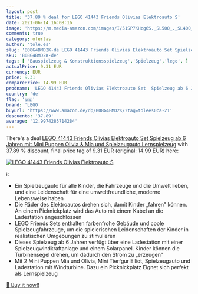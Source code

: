```yaml
---
layout: post
title: '37.89 % deal for LEGO 41443 Friends Olivias Elektroauto S'
date: 2021-06-14 16:08:16
image: 'https://m.media-amazon.com/images/I/51SP7KHcg6S._SL500_._SL400_.jpg'
comments: true
category: ofertas
author: 'tole.es'
slug: 'B08G4BMD2K-de LEGO 41443 Friends Olivias Elektroauto Set Spielzeug ab 6...'
sku: 'B08G4BMD2K-de'
tags: [ 'Bauspielzeug & Konstruktionsspielzeug','Spielzeug','lego', ]
actualPrice: 9.31 EUR
currency: EUR
price: 9.31
comparePrice: 14.99 EUR
prodname: 'LEGO 41443 Friends Olivias Elektroauto Set  Spielzeug ab 6 Jahren mit Mini Puppen Olivia & Mia und Spielzeugauto  Lernspielzeug'
country: 'de'
flag: '🇩🇪'
brand: 'LEGO'
buyurl: 'https://www.amazon.de/dp/B08G4BMD2K/?tag=tolees0ca-21'
descuento: '37.89'
average: '12.9974285714284'
---
```


There's a deal [LEGO 41443 Friends Olivias Elektroauto Set  Spielzeug ab 6 Jahren mit Mini Puppen Olivia & Mia und Spielzeugauto  Lernspielzeug](https://www.amazon.de/dp/B08G4BMD2K/?tag=tolees0ca-21)  with  37.89 % discount, final price tag of  9.31 EUR (original: 14.99 EUR) here:

[![LEGO 41443 Friends Olivias Elektroauto S](https://m.media-amazon.com/images/I/51SP7KHcg6S._SL500_._SL400_.jpg)](https://www.amazon.de/dp/B08G4BMD2K/?tag=tolees0ca-21)

ℹ️:

- Ein Spielzeugauto für alle Kinder, die Fahrzeuge und die Umwelt lieben, und eine Leidenschaft für eine umweltfreundliche, moderne Lebensweise haben
- Die Räder des Elektroautos drehen sich, damit Kinder „fahren" können. An einem Picknickplatz wird das Auto mit einem Kabel an die Ladestation angeschlossen
- LEGO Friends Sets enthalten farbenfrohe Gebäude und coole Spielzeugfahrzeuge, um die spielerischen Leidenschaften der Kinder in realistischen Umgebungen zu stimulieren
- Dieses Spielzeug ab 6 Jahren verfügt über eine Ladestation mit einer Spielzeugwindkraftanlage und einem Solarpanel. Kinder können die Turbinensegel drehen, um dadurch den Strom zu „erzeugen“
- Mit 2 Mini Puppen Mia und Olivia, Mini Tierfgur Elliot, Spielzeugauto und Ladestation mit Windturbine. Dazu ein Picknickplatz Eignet sich perfekt als Lernspielzeug

[🛒 Buy it now!!](https://www.amazon.de/dp/B08G4BMD2K/?tag=tolees0ca-21)
